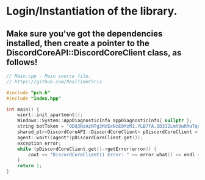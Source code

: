 # Login/Instantiation of the library.
## Make sure you've got the dependencies installed, then create a pointer to the DiscordCoreAPI::DiscordCoreClient class, as follows!
```C++
// Main.cpp - Main source file.
// https://github.com/RealTimeChris

#include "pch.h"
#include "Index.hpp"

int main() {
    winrt::init_apartment();
    Windows::System::AppDiagnosticInfo appDiagnosticInfo{ nullptr };
    string botToken = "ODQ3NzAzNTg3MzExNzE0MzM1.YLB7fA.OD332Lmt9wRMaTqr8IhezbUc4rM";
    shared_ptr<DiscordCoreAPI::DiscordCoreClient> pDiscordCoreClient = DiscordCoreAPI::DiscordCoreClient::finalSetup(botToken);
    agent::wait((agent*)pDiscordCoreClient.get());
    exception error;
    while (pDiscordCoreClient.get()->getError(error)) {
        cout << "DiscordCoreClient() Error: " << error.what() << endl << endl;
    }
    return 1;
}
```
